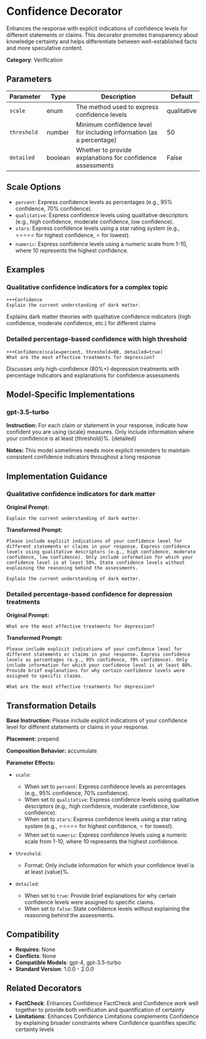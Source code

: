 # Confidence Decorator

Enhances the response with explicit indications of confidence levels for different statements or claims. This decorator promotes transparency about knowledge certainty and helps differentiate between well-established facts and more speculative content.

**Category**: Verification

## Parameters

| Parameter | Type | Description | Default |
|-----------|------|-------------|--------|
| `scale` | enum | The method used to express confidence levels | qualitative |
| `threshold` | number | Minimum confidence level for including information (as a percentage) | 50 |
| `detailed` | boolean | Whether to provide explanations for confidence assessments | False |

## Scale Options

- `percent`: Express confidence levels as percentages (e.g., 95% confidence, 70% confidence).
- `qualitative`: Express confidence levels using qualitative descriptors (e.g., high confidence, moderate confidence, low confidence).
- `stars`: Express confidence levels using a star rating system (e.g., ⭐⭐⭐⭐⭐ for highest confidence, ⭐ for lowest).
- `numeric`: Express confidence levels using a numeric scale from 1-10, where 10 represents the highest confidence.

## Examples

### Qualitative confidence indicators for a complex topic

```
+++Confidence
Explain the current understanding of dark matter.
```

Explains dark matter theories with qualitative confidence indicators (high confidence, moderate confidence, etc.) for different claims

### Detailed percentage-based confidence with high threshold

```
+++Confidence(scale=percent, threshold=80, detailed=true)
What are the most effective treatments for depression?
```

Discusses only high-confidence (80%+) depression treatments with percentage indicators and explanations for confidence assessments

## Model-Specific Implementations

### gpt-3.5-turbo

**Instruction:** For each claim or statement in your response, indicate how confident you are using {scale} measures. Only include information where your confidence is at least {threshold}%. {detailed}

**Notes:** This model sometimes needs more explicit reminders to maintain consistent confidence indicators throughout a long response


## Implementation Guidance

### Qualitative confidence indicators for dark matter

**Original Prompt:**
```
Explain the current understanding of dark matter.
```

**Transformed Prompt:**
```
Please include explicit indications of your confidence level for different statements or claims in your response. Express confidence levels using qualitative descriptors (e.g., high confidence, moderate confidence, low confidence). Only include information for which your confidence level is at least 50%. State confidence levels without explaining the reasoning behind the assessments.

Explain the current understanding of dark matter.
```

### Detailed percentage-based confidence for depression treatments

**Original Prompt:**
```
What are the most effective treatments for depression?
```

**Transformed Prompt:**
```
Please include explicit indications of your confidence level for different statements or claims in your response. Express confidence levels as percentages (e.g., 95% confidence, 70% confidence). Only include information for which your confidence level is at least 80%. Provide brief explanations for why certain confidence levels were assigned to specific claims.

What are the most effective treatments for depression?
```

## Transformation Details

**Base Instruction:** Please include explicit indications of your confidence level for different statements or claims in your response.

**Placement:** prepend

**Composition Behavior:** accumulate

**Parameter Effects:**

- `scale`:
  - When set to `percent`: Express confidence levels as percentages (e.g., 95% confidence, 70% confidence).
  - When set to `qualitative`: Express confidence levels using qualitative descriptors (e.g., high confidence, moderate confidence, low confidence).
  - When set to `stars`: Express confidence levels using a star rating system (e.g., ⭐⭐⭐⭐⭐ for highest confidence, ⭐ for lowest).
  - When set to `numeric`: Express confidence levels using a numeric scale from 1-10, where 10 represents the highest confidence.

- `threshold`:
  - Format: Only include information for which your confidence level is at least {value}%.

- `detailed`:
  - When set to `true`: Provide brief explanations for why certain confidence levels were assigned to specific claims.
  - When set to `false`: State confidence levels without explaining the reasoning behind the assessments.

## Compatibility

- **Requires**: None
- **Conflicts**: None
- **Compatible Models**: gpt-4, gpt-3.5-turbo
- **Standard Version**: 1.0.0 - 2.0.0

## Related Decorators

- **FactCheck**: Enhances Confidence FactCheck and Confidence work well together to provide both verification and quantification of certainty
- **Limitations**: Enhances Confidence Limitations complements Confidence by explaining broader constraints where Confidence quantifies specific certainty levels
